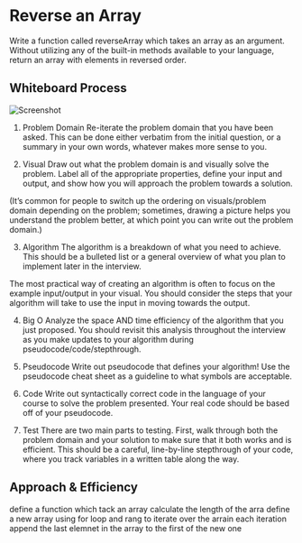# Reverse an Array
Write a function called reverseArray which takes an array as an argument. Without utilizing any of the built-in methods available to your language, return an array with elements in reversed order.

## Whiteboard Process
![Screenshot](/arry_reverse/Screenshot_8.png)

1. Problem Domain
Re-iterate the problem domain that you have been asked. This can be done either verbatim from the initial question, or a summary in your own words, whatever makes more sense to you.

2. Visual
Draw out what the problem domain is and visually solve the problem. Label all of the appropriate properties, define your input and output, and show how you will approach the problem towards a solution.

(It’s common for people to switch up the ordering on visuals/problem domain depending on the problem; sometimes, drawing a picture helps you understand the problem better, at which point you can write out the problem domain.)

3. Algorithm
The algorithm is a breakdown of what you need to achieve. This should be a bulleted list or a general overview of what you plan to implement later in the interview.

The most practical way of creating an algorithm is often to focus on the example input/output in your visual. You should consider the steps that your algorithm will take to use the input in moving towards the output. 

4. Big O
Analyze the space AND time efficiency of the algorithm that you just proposed. You should revisit this analysis throughout the interview as you make updates to your algorithm during pseudocode/code/stepthrough.

5. Pseudocode
Write out pseudocode that defines your algorithm! Use the pseudocode cheat sheet as a guideline to what symbols are acceptable.

6. Code
Write out syntactically correct code in the language of your course to solve the problem presented. Your real code should be based off of your pseudocode.

7. Test
There are two main parts to testing. First, walk through both the problem domain and your solution to make sure that it both works and is efficient. This should be a careful, line-by-line stepthrough of your code, where you track variables in a written table along the way. 

## Approach & Efficiency   
define a function which tack an array calculate the length of the arra
define a new array using for loop and rang to iterate over the arrain each iteration 
append the last elemnet in the array to the first of the new one
